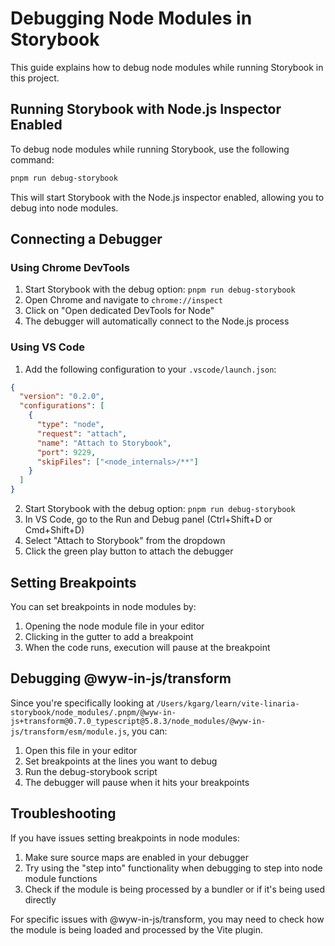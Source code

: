 # Debugging Node Modules in Storybook

This guide explains how to debug node modules while running Storybook in this project.

## Running Storybook with Node.js Inspector Enabled

To debug node modules while running Storybook, use the following command:

```bash
pnpm run debug-storybook
```

This will start Storybook with the Node.js inspector enabled, allowing you to debug into node modules.

## Connecting a Debugger

### Using Chrome DevTools

1. Start Storybook with the debug option: `pnpm run debug-storybook`
2. Open Chrome and navigate to `chrome://inspect`
3. Click on "Open dedicated DevTools for Node"
4. The debugger will automatically connect to the Node.js process

### Using VS Code

1. Add the following configuration to your `.vscode/launch.json`:

```json
{
  "version": "0.2.0",
  "configurations": [
    {
      "type": "node",
      "request": "attach",
      "name": "Attach to Storybook",
      "port": 9229,
      "skipFiles": ["<node_internals>/**"]
    }
  ]
}
```

2. Start Storybook with the debug option: `pnpm run debug-storybook`
3. In VS Code, go to the Run and Debug panel (Ctrl+Shift+D or Cmd+Shift+D)
4. Select "Attach to Storybook" from the dropdown
5. Click the green play button to attach the debugger

## Setting Breakpoints

You can set breakpoints in node modules by:

1. Opening the node module file in your editor
2. Clicking in the gutter to add a breakpoint
3. When the code runs, execution will pause at the breakpoint

## Debugging @wyw-in-js/transform

Since you're specifically looking at `/Users/kgarg/learn/vite-linaria-storybook/node_modules/.pnpm/@wyw-in-js+transform@0.7.0_typescript@5.8.3/node_modules/@wyw-in-js/transform/esm/module.js`, you can:

1. Open this file in your editor
2. Set breakpoints at the lines you want to debug
3. Run the debug-storybook script
4. The debugger will pause when it hits your breakpoints

## Troubleshooting

If you have issues setting breakpoints in node modules:

1. Make sure source maps are enabled in your debugger
2. Try using the "step into" functionality when debugging to step into node module functions
3. Check if the module is being processed by a bundler or if it's being used directly

For specific issues with @wyw-in-js/transform, you may need to check how the module is being loaded and processed by the Vite plugin.
